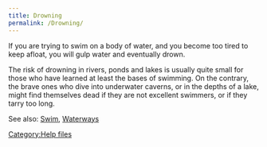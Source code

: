 ```yaml
---
title: Drowning
permalink: /Drowning/
---
```


If you are trying to swim on a body of water, and you become too tired
to keep afloat, you will gulp water and eventually drown.

The risk of drowning in rivers, ponds and lakes is usually quite small
for those who have learned at least the bases of swimming. On the
contrary, the brave ones who dive into underwater caverns, or in the
depths of a lake, might find themselves dead if they are not excellent
swimmers, or if they tarry too long.

See also: [Swim](Swim "wikilink"), [Waterways](Waterways "wikilink")

[Category:Help files](Category:Help_files "wikilink")